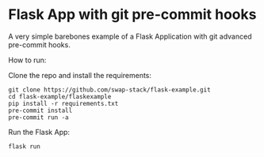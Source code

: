 # Flask App with git pre-commit hooks

A very simple barebones example of a Flask Application with git advanced pre-commit hooks.

How to run:

Clone the repo and install the requirements:
```
git clone https://github.com/swap-stack/flask-example.git
cd flask-example/flaskexample
pip install -r requirements.txt
pre-commit install
pre-commit run -a 
```

Run the Flask App:
```
flask run
```
